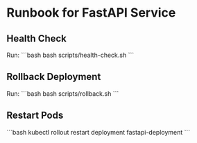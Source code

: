 # Runbook for FastAPI Service

## Health Check
Run:
\`\`\`bash
bash scripts/health-check.sh
\`\`\`

## Rollback Deployment
Run:
\`\`\`bash
bash scripts/rollback.sh
\`\`\`

## Restart Pods
\`\`\`bash
kubectl rollout restart deployment fastapi-deployment
\`\`\`
